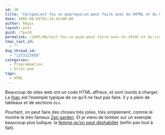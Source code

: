 ```yaml
---
id: 28
title: 'C&rsquo;est fou ce qu&rsquo;on peut faire avec du XHTML et du CSS'
date: 2005-08-01T02:34:42+00:00
author: Régis
layout: post
guid: /?p=28
permalink: /2005/08/cest-fou-ce-quon-peut-faire-avec-du-xhtml-et-du-css/
tmac_last_id:
  - ""
dsq_thread_id:
  - "1373123958"
categories:
  - Programmation
  - Sites web
tags:
  - HTML
---
```

Beaucoup de sites web ont un code HTML affreux, et sont lourds à charger. La [fnac](http://www.fnac.com) est l&rsquo;exemple typique de ce qu&rsquo;il ne faut pas faire. Il y a plein de tableaux et de sections `div`.

Pourtant, on peut faire des choses très jolies, très simplement, comme le montre le très fameux [Zen garden](http://www.csszengarden.com/). Et je viens de tomber sur un exemple beaucoup plus ludique: la [femme qu&rsquo;on peut déshabiller](http://www.biocandy.dk/test.php) (enfin pas tout à fait).